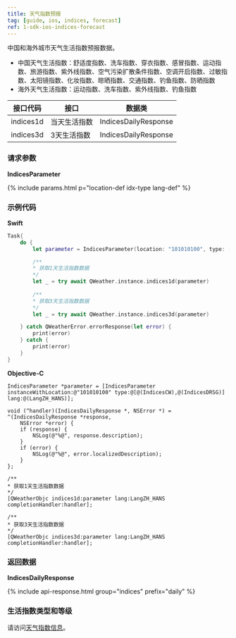 ```yaml
---
title: 天气指数预报
tag: [guide, ios, indices, forecast]
ref: 1-sdk-ios-indices-forecast
---
```


中国和海外城市天气生活指数预报数据。

- 中国天气生活指数：舒适度指数、洗车指数、穿衣指数、感冒指数、运动指数、旅游指数、紫外线指数、空气污染扩散条件指数、空调开启指数、过敏指数、太阳镜指数、化妆指数、晾晒指数、交通指数、钓鱼指数、防晒指数
- 海外天气生活指数：运动指数、洗车指数、紫外线指数、钓鱼指数

| 接口代码    | 接口         | 数据类           |
| ---------- | ------------ | --------------- |
| indices1d | 当天生活指数   | IndicesDailyResponse |
| indices3d | 3天生活指数    | IndicesDailyResponse |

### 请求参数

**IndicesParameter**

{% include params.html p="location-def idx-type lang-def" %}

### 示例代码

**Swift**

```swift
Task{
    do {
        let parameter = IndicesParameter(location: "101010100", type: [.CW,.DRSG])

        /**
        * 获取1天生活指数数据
        */
        let _ = try await QWeather.instance.indices1d(parameter)
        
        /**
        * 获取3天生活指数数据
        */
        let _ = try await QWeather.instance.indices3d(parameter)

    } catch QWeatherError.errorResponse(let error) {
        print(error)
    } catch {
        print(error)
    }
}
```

**Objective-C**

```objc
IndicesParameter *parameter = [IndicesParameter instanceWithLocation:@"101010100" type:@[@(IndicesCW),@(IndicesDRSG)] lang:@(LangZH_HANS)];

void (^handler)(IndicesDailyResponse *, NSError *) = ^(IndicesDailyResponse *response,
    NSError *error) {
    if (response) {
        NSLog(@"%@", response.description);
    }
    if (error) {
        NSLog(@"%@", error.localizedDescription);
    }
};

/**
* 获取1天生活指数数据
*/
[QWeatherObjc indices1d:parameter lang:LangZH_HANS completionHandler:handler];

/**
* 获取3天生活指数数据
*/
[QWeatherObjc indices3d:parameter lang:LangZH_HANS completionHandler:handler];
```

### 返回数据

**IndicesDailyResponse**

{% include api-response.html group="indices" prefix="daily" %}

### 生活指数类型和等级

请访问[天气指数信息](/docs/resource/indices-info/)。

